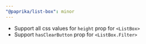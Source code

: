 ```yaml
---
"@paprika/list-box": minor
---
```


- Support all css values for `height` prop for `<ListBox>`
- Support `hasClearButton` prop for `<ListBox.Filter>`
